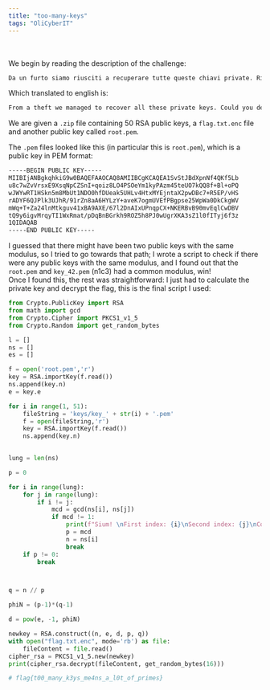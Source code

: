 ```yaml
---
title: "too-many-keys"
tags: "OliCyberIT"
---
```

<br></br>
We begin by reading the description of the challenge:  
```txt
Da un furto siamo riusciti a recuperare tutte queste chiavi private. Riusciresti a decrittare il messaggio? Sembra che queste chiavi siano state generate tutte allo stesso istante.
```
Which translated to english is:
```txt
From a theft we managed to recover all these private keys. Could you decrypt the message? It seems that these keys were all generated at the same time.
```

We are given a `.zip` file containing 50 RSA public keys, a `flag.txt.enc` file and another public key called `root.pem`.  

The `.pem` files looked like this (in particular this is `root.pem`), which is a public key in PEM format:  
```txt
-----BEGIN PUBLIC KEY-----
MIIBIjANBgkqhkiG9w0BAQEFAAOCAQ8AMIIBCgKCAQEA1SvStJBdXpnNf4QKf5Lb
u8c7wZvVrsxE9XsqNpCZSnI+qoiz8LO4PSOeYm1kyPAzm45teUO7kQQ8f+Bl+oPQ
wJWYwRT1HSkn5m8MbUt1NDO0hfDUeak5UHLv4HtxMYEjntaX2pwDBc7+R5EP/vHS
rADYF6QJPlk3UJhR/91rZn8aA6HYLzY+aveK7ogmUVEfPBgpse25WpWa0DkCkgWV
mWq+T+Za24lnMtkguv41xBA9AXE/67l2DnAIxUPnqpCX+NKERBvB90mvEqlCwDBV
tQ9y6igvMrqyTI1WxRmat/pDqBnBGrkh9ROZ5h8PJ0wUgrXKA3sZ1l0fITyj6f3z
1QIDAQAB
-----END PUBLIC KEY-----
```

I guessed that there might have been two public keys with the same modulus, so I tried to go towards that path; I wrote a script to check if there were any public keys with the same modulus, and I found out that the `root.pem` and `key_42.pem` (n1c3) had a common modulus, win!  
Once I found this, the rest was straightforward: I just had to calculate the private key and decrypt the flag, this is the final script I used:
```python
from Crypto.PublicKey import RSA
from math import gcd
from Crypto.Cipher import PKCS1_v1_5
from Crypto.Random import get_random_bytes

l = []
ns = []
es = []

f = open('root.pem','r')
key = RSA.importKey(f.read())
ns.append(key.n)
e = key.e

for i in range(1, 51): 
	fileString = 'keys/key_' + str(i) + '.pem'
	f = open(fileString,'r')
	key = RSA.importKey(f.read())
	ns.append(key.n)

 
lung = len(ns)

p = 0

for i in range(lung):
	for j in range(lung):
		if i != j:
			mcd = gcd(ns[i], ns[j])
			if mcd != 1:
				print(f"Sium! \nFirst index: {i}\nSecond index: {j}\nCommon factor: {mcd}\n")
				p = mcd
				n = ns[i]
				break
	if p != 0:
		break



q = n // p

phiN = (p-1)*(q-1)

d = pow(e, -1, phiN)

newkey = RSA.construct((n, e, d, p, q))
with open("flag.txt.enc", mode='rb') as file:
    fileContent = file.read()
cipher_rsa = PKCS1_v1_5.new(newkey)
print(cipher_rsa.decrypt(fileContent, get_random_bytes(16)))

# flag{t00_many_k3ys_me4ns_a_l0t_of_primes}
```